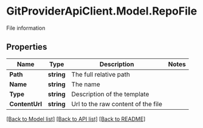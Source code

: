 # GitProviderApiClient.Model.RepoFile
File information

## Properties

Name | Type | Description | Notes
------------ | ------------- | ------------- | -------------
**Path** | **string** | The full relative path | 
**Name** | **string** | The name | 
**Type** | **string** | Description of the template | 
**ContentUrl** | **string** | Url to the raw content of the file | 

[[Back to Model list]](../README.md#documentation-for-models) [[Back to API list]](../README.md#documentation-for-api-endpoints) [[Back to README]](../README.md)

